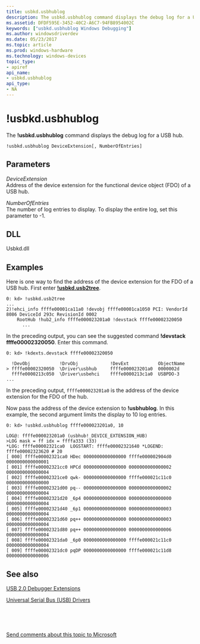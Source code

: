 ```yaml
---
title: usbkd.usbhublog
description: The usbkd.usbhublog command displays the debug log for a USB hub.
ms.assetid: DFDF595E-3452-40C2-A6C7-94FB8954002C
keywords: ["usbkd.usbhublog Windows Debugging"]
ms.author: windowsdriverdev
ms.date: 05/23/2017
ms.topic: article
ms.prod: windows-hardware
ms.technology: windows-devices
topic_type:
- apiref
api_name:
- usbkd.usbhublog
api_type:
- NA
---
```


# !usbkd.usbhublog


The **!usbkd.usbhublog** command displays the debug log for a USB hub.

```
!usbkd.usbhublog DeviceExtension[, NumberOfEntries]
```

## <span id="ddk__devobj_dbg"></span><span id="DDK__DEVOBJ_DBG"></span>Parameters


<span id="_______DeviceExtension______"></span><span id="_______deviceextension______"></span><span id="_______DEVICEEXTENSION______"></span> *DeviceExtension*   
Address of the device extension for the functional device object (FDO) of a USB hub.

<span id="_______NumberOfEntries______"></span><span id="_______numberofentries______"></span><span id="_______NUMBEROFENTRIES______"></span> *NumberOfEntries*   
The number of log entries to display. To display the entire log, set this parameter to -1.

## <span id="DLL"></span><span id="dll"></span>DLL


Usbkd.dll

Examples
--------

Here is one way to find the address of the device extension for the FDO of a USB hub. First enter [**!usbkd.usb2tree**](-usbkd-usb2tree.md).

```
0: kd> !usbkd.usb2tree
...
2)!ehci_info ffffe00001ca11a0 !devobj ffffe00001ca1050 PCI: VendorId 8086 DeviceId 293c RevisionId 0002 
    RootHub !hub2_info ffffe000023201a0 !devstack ffffe00002320050
      ...
```

In the preceding output, you can see the suggested command **!devstack ffffe00002320050**. Enter this command.

```
0: kd> !kdexts.devstack ffffe00002320050

  !DevObj           !DrvObj            !DevExt           ObjectName
> ffffe00002320050  \Driver\usbhub     ffffe000023201a0  0000002d
  ffffe0000213c050  \Driver\usbehci    ffffe0000213c1a0  USBPDO-3
...
```

In the preceding output, `ffffe000023201a0` is the address of the device extension for the FDO of the hub.

Now pass the address of the device extension to **!usbhublog**. In this example, the second argument limits the display to 10 log entries.

```
0: kd> !usbkd.usbhublog ffffe000023201a0, 10

LOG@: ffffe000023201a0 (usbhub!_DEVICE_EXTENSION_HUB)
>LOG mask = ff idx = ffffa333 (33)
*LOG: ffffe00002321ca0  LOGSTART: ffffe00002321640 *LOGEND: ffffe00002323620 # 20 
[ 000] ffffe00002321ca0 HDec 0000000000000000 ffffe000002904d0 0000000000000001 
[ 001] ffffe00002321cc0 HPCd 0000000000000000 0000000000000002 0000000000000004 
[ 002] ffffe00002321ce0 qwk- 0000000000000000 ffffe000021c11c0 0000000000000000 
[ 003] ffffe00002321d00 pq-- 0000000000000000 0000000000000002 0000000000000004 
[ 004] ffffe00002321d20 _6p4 0000000000000000 0000000000000000 0000000000000004 
[ 005] ffffe00002321d40 _6p1 0000000000000000 0000000000000003 0000000000000004 
[ 006] ffffe00002321d60 pq++ 0000000000000000 0000000000000003 0000000000000004 
[ 007] ffffe00002321d80 pq++ 0000000000000000 0000000000000006 0000000000000004 
[ 008] ffffe00002321da0 _6p0 0000000000000000 ffffe000021c11c0 0000000000000004 
[ 009] ffffe00002321dc0 pqDP 0000000000000000 ffffe000021c11d8 0000000000000006
```

## <span id="see_also"></span>See also


[USB 2.0 Debugger Extensions](usb-2-0-extensions.md)

[Universal Serial Bus (USB) Drivers](http://go.microsoft.com/fwlink/p?LinkID=227351)

 

 

[Send comments about this topic to Microsoft](mailto:wsddocfb@microsoft.com?subject=Documentation%20feedback%20[debugger\debugger]:%20!usbkd.usbhublog%20%20RELEASE:%20%285/15/2017%29&body=%0A%0APRIVACY%20STATEMENT%0A%0AWe%20use%20your%20feedback%20to%20improve%20the%20documentation.%20We%20don't%20use%20your%20email%20address%20for%20any%20other%20purpose,%20and%20we'll%20remove%20your%20email%20address%20from%20our%20system%20after%20the%20issue%20that%20you're%20reporting%20is%20fixed.%20While%20we're%20working%20to%20fix%20this%20issue,%20we%20might%20send%20you%20an%20email%20message%20to%20ask%20for%20more%20info.%20Later,%20we%20might%20also%20send%20you%20an%20email%20message%20to%20let%20you%20know%20that%20we've%20addressed%20your%20feedback.%0A%0AFor%20more%20info%20about%20Microsoft's%20privacy%20policy,%20see%20http://privacy.microsoft.com/default.aspx. "Send comments about this topic to Microsoft")






